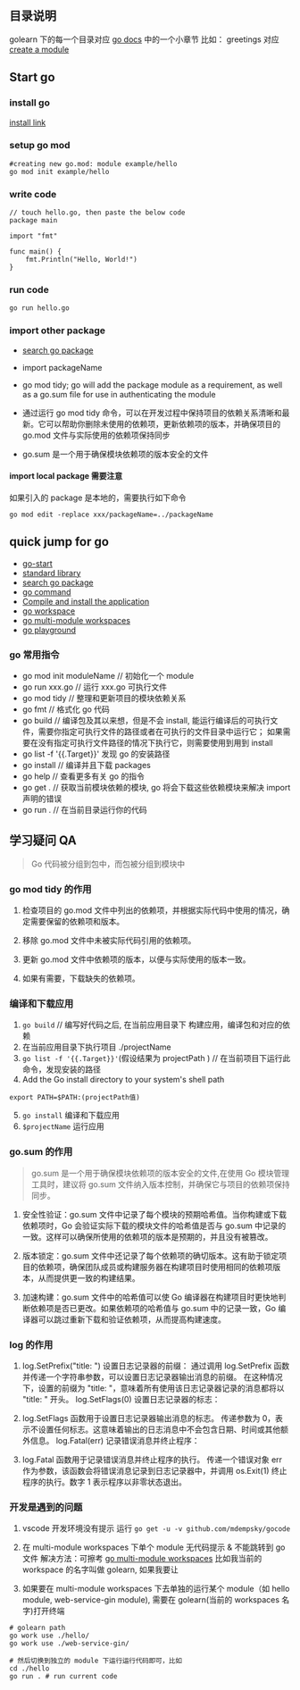 ## 目录说明

golearn 下的每一个目录对应 [go docs](https://go.dev/doc/) 中的一个小章节
比如：
greetings 对应 [create a module](https://go.dev/doc/tutorial/create-module)

## Start go

### install go

[install link](https://go.dev/doc/install)

### setup go mod

```
#creating new go.mod: module example/hello
go mod init example/hello
```

### write code

```
// touch hello.go, then paste the below code
package main

import "fmt"

func main() {
	fmt.Println("Hello, World!")
}
```

### run code

```
go run hello.go
```

### import other package

- [search go package](https://pkg.go.dev/)
- import packageName
- go mod tidy; go will add the package module as a requirement, as well as a go.sum file for use in authenticating the module

- 通过运行 go mod tidy 命令，可以在开发过程中保持项目的依赖关系清晰和最新。它可以帮助你删除未使用的依赖项，更新依赖项的版本，并确保项目的 go.mod 文件与实际使用的依赖项保持同步
- go.sum 是一个用于确保模块依赖项的版本安全的文件

#### import local package 需要注意

如果引入的 package 是本地的，需要执行如下命令

```
go mod edit -replace xxx/packageName=../packageName
```

## quick jump for go

- [go-start](https://go.dev/doc/tutorial/getting-started)
- [standard library](https://pkg.go.dev/std)
- [search go package](https://pkg.go.dev/)
- [go command](https://pkg.go.dev/cmd/go#hdr-Compile_packages_and_dependencies)
- [Compile and install the application](https://go.dev/doc/tutorial/compile-install)
- [go workspace](https://go.dev/ref/mod#workspaces)
- [go multi-module workspaces](https://go.dev/doc/tutorial/workspaces)
- [go playground](https://go.dev/play/?v=gotip)

### go 常用指令

- go mod init moduleName // 初始化一个 module
- go run xxx.go // 运行 xxx.go 可执行文件
- go mod tidy // 整理和更新项目的模块依赖关系
- go fmt // 格式化 go 代码
- go build // 编译包及其以来想，但是不会 install, 能运行编译后的可执行文件，需要你指定可执行文件的路径或者在可执行的文件目录中运行它； 如果需要在没有指定可执行文件路径的情况下执行它，则需要使用到用到 install
- go list -f '{{.Target}}' 发现 go 的安装路径
- go install // 编译并且下载 packages
- go help // 查看更多有关 go 的指令
- go get . // 获取当前模块依赖的模块, go 将会下载这些依赖模块来解决 import 声明的错误
- go run . // 在当前目录运行你的代码

## 学习疑问 QA

> Go 代码被分组到包中，而包被分组到模块中

### go mod tidy 的作用

1. 检查项目的 go.mod 文件中列出的依赖项，并根据实际代码中使用的情况，确定需要保留的依赖项和版本。

2. 移除 go.mod 文件中未被实际代码引用的依赖项。

3. 更新 go.mod 文件中依赖项的版本，以便与实际使用的版本一致。

4. 如果有需要，下载缺失的依赖项。

### 编译和下载应用

1. `go build` // 编写好代码之后, 在当前应用目录下 构建应用，编译包和对应的依赖
2. 在当前应用目录下执行项目 ./projectName
3. `go list -f '{{.Target}}'`(假设结果为 projectPath ) // 在当前项目下运行此命令，发现安装的路径
4. Add the Go install directory to your system's shell path

```
export PATH=$PATH:(projectPath值)
```

5. `go install` 编译和下载应用
6. `$projectName` 运行应用

### go.sum 的作用

> go.sum 是一个用于确保模块依赖项的版本安全的文件,在使用 Go 模块管理工具时，建议将 go.sum 文件纳入版本控制，并确保它与项目的依赖项保持同步。

1. 安全性验证：go.sum 文件中记录了每个模块的预期哈希值。当你构建或下载依赖项时，Go 会验证实际下载的模块文件的哈希值是否与 go.sum 中记录的一致。这样可以确保所使用的依赖项的版本是预期的，并且没有被篡改。

2. 版本锁定：go.sum 文件中还记录了每个依赖项的确切版本。这有助于锁定项目的依赖项，确保团队成员或构建服务器在构建项目时使用相同的依赖项版本，从而提供更一致的构建结果。

3. 加速构建：go.sum 文件中的哈希值可以使 Go 编译器在构建项目时更快地判断依赖项是否已更改。如果依赖项的哈希值与 go.sum 中的记录一致，Go 编译器可以跳过重新下载和验证依赖项，从而提高构建速度。

### log 的作用

1. log.SetPrefix("title: ") 设置日志记录器的前缀：
   通过调用 log.SetPrefix 函数并传递一个字符串参数，可以设置日志记录器输出消息的前缀。
   在这种情况下，设置的前缀为 "title: "，意味着所有使用该日志记录器记录的消息都将以 "title: " 开头。
   log.SetFlags(0) 设置日志记录器的标志：

2. log.SetFlags 函数用于设置日志记录器输出消息的标志。
   传递参数为 0，表示不设置任何标志。这意味着输出的日志消息中不会包含日期、时间或其他额外信息。
   log.Fatal(err) 记录错误消息并终止程序：

3. log.Fatal 函数用于记录错误消息并终止程序的执行。
   传递一个错误对象 err 作为参数，该函数会将错误消息记录到日志记录器中，并调用 os.Exit(1) 终止程序的执行。数字 1 表示程序以非零状态退出。

### 开发是遇到的问题

1. vscode 开发环境没有提示
   运行 `go get -u -v github.com/mdempsky/gocode`

2. 在 multi-module workspaces 下单个 module 无代码提示 & 不能跳转到 go 文件
   解决方法：可擦考 [go multi-module workspaces](https://go.dev/doc/tutorial/workspaces)
   比如我当前的 workspace 的名字叫做 golearn, 如果我要让
3. 如果要在 multi-module workspaces 下去单独的运行某个 module（如 hello module, web-service-gin module), 需要在 golearn(当前的 workspaces 名字)打开终端

```
# golearn path
go work use ./hello/
go work use ./web-service-gin/

# 然后切换到独立的 module 下运行运行代码即可，比如
cd ./hello
go run . # run current code
```

